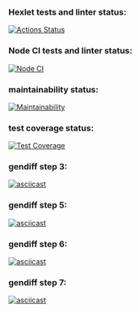 ### Hexlet tests and linter status:
[![Actions Status](https://github.com/deus-ex-m/frontend-project-46/workflows/hexlet-check/badge.svg)](https://github.com/deus-ex-m/frontend-project-46/actions)
### Node CI tests and linter status:
[![Node CI](https://github.com/deus-ex-m/frontend-project-46/actions/workflows/nodejs.yml/badge.svg?branch=main)](https://github.com/deus-ex-m/frontend-project-46/actions/workflows/nodejs.yml)
### maintainability status:
[![Maintainability](https://api.codeclimate.com/v1/badges/74cd35462a7c58d57ee6/maintainability)](https://codeclimate.com/github/deus-ex-m/frontend-project-46/maintainability)
### test coverage status:
[![Test Coverage](https://api.codeclimate.com/v1/badges/74cd35462a7c58d57ee6/test_coverage)](https://codeclimate.com/github/deus-ex-m/frontend-project-46/test_coverage)
### gendiff step 3:
[![asciicast](https://asciinema.org/a/YgHU6eyLslxSEMkl3JnRTp5Am.svg)](https://asciinema.org/a/YgHU6eyLslxSEMkl3JnRTp5Am)
### gendiff step 5:
[![asciicast](https://asciinema.org/a/vzfNbDxrbHxjSb9qivwy22sbO.svg)](https://asciinema.org/a/vzfNbDxrbHxjSb9qivwy22sbO)
### gendiff step 6:
[![asciicast](https://asciinema.org/a/CY0De7IMpVP3Jtge1qfAlqeJt.svg)](https://asciinema.org/a/CY0De7IMpVP3Jtge1qfAlqeJt)
### gendiff step 7:
[![asciicast](https://asciinema.org/a/vq2fGOg7c8uJ3qNpMjkgCpBWb.svg)](https://asciinema.org/a/vq2fGOg7c8uJ3qNpMjkgCpBWb)